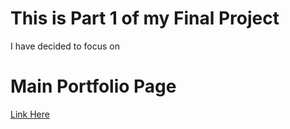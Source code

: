 # This is Part 1 of my Final Project
I have decided to focus on 















# Main Portfolio Page
[Link Here](/README.md)
